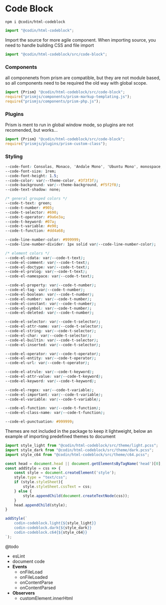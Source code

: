 # Code Block
```
npm i @codin/html-codeblock
```

```javascript
import "@codin/html-codeblock";
```

Import the source for more agile component.
When importing source, you need to handle building CSS and file import

```javascript
import "@codin/html-codeblock/src/code-block";
```

### Components

all componenets from prism are compatible, but they are not module based, so all components need to be required the old way with global scope.

```javascript
import {Prism} "@codin/html-codeblock/src/code-block";
require("prismjs/components/prism-markup-templating.js");
require("prismjs/components/prism-php.js");
```

### Plugins
Prism is ment to run in global window mode, so plugins are not recomended, but works...
```javascript
import {Prism} "@codin/html-codeblock/src/code-block";
require("prismjs/plugins/prism-custom-class");
```

### Styling

```css
--code-font: Consolas, Monaco, 'Andale Mono', 'Ubuntu Mono', monospace;
--code-font-size: 1rem;
--code-font-height: 1.5;
--code-color: var(--theme-color, #3f3f3f);
--code-background: var(--theme-background, #f5f2f0);
--code-text-shadow: none;

/* general grouped colors */
--code-t-text: green;
--code-t-number: #905;
--code-t-selector: #690;
--code-t-operator: #9a6e3a;
--code-t-keyword: #07a;
--code-t-variable: #e90;
--code-t-function: #dd4a68;

--code-line-number-color: #999999;
--code-line-number-divider: 1px solid var(--code-line-number-color);

/* element colors */
--code-el-cdata: var(--code-t-text);
--code-el-comment: var(--code-t-text);
--code-el-doctype: var(--code-t-text);
--code-el-prolog: var(--code-t-text);
--code-el-namespace: var(--code-t-text);

--code-el-property: var(--code-t-number);
--code-el-tag: var(--code-t-number);
--code-el-boolean: var(--code-t-number);
--code-el-number: var(--code-t-number);
--code-el-constant: var(--code-t-number);
--code-el-symbol: var(--code-t-number);
--code-el-deleted: var(--code-t-number);

--code-el-selector: var(--code-t-selector);
--code-el-attr-name: var(--code-t-selector);
--code-el-string: var(--code-t-selector);
--code-el-char: var(--code-t-selector);
--code-el-builtin: var(--code-t-selector);
--code-el-inserted: var(--code-t-selector);

--code-el-operator: var(--code-t-operator);
--code-el-entity: var(--code-t-operator);
--code-el-url: var(--code-t-operator);

--code-el-atrule: var(--code-t-keyword);
--code-el-attr-value: var(--code-t-keyword);
--code-el-keyword: var(--code-t-keyword);

--code-el-regex: var(--code-t-variable);
--code-el-important: var(--code-t-variable);
--code-el-variable: var(--code-t-variable);

--code-el-function: var(--code-t-function);
--code-el-class-name: var(--code-t-function);

--code-el-punctuation: #999999;
```

Themes are not included in the package to keep it lightweight, below an example of importing predefined themes to document
```javascript
import style_light from "@codin/html-codeblock/src/theme/light.pcss";
import style_dark from "@codin/html-codeblock/src/theme/dark.pcss";
import style_c64 from "@codin/html-codeblock/src/theme/c64.pcss";

const head = document.head || document.getElementsByTagName('head')[0];
const addStyle = css => {
    const style = document.createElement('style');
    style.type = "text/css";
    if (style.styleSheet){
        style.styleSheet.cssText = css;
    } else {
        style.appendChild(document.createTextNode(css));
    }
    head.appendChild(style);
}

addStyle(`
    codin-codeblock.light{${style_light}}
    codin-codeblock.dark{${style_dark}}
    codin-codeblock.c64{${style_c64}}
`);
```

@todo
-  esLint
-  document code
- **Events**
    - onFileLoad
    - onFileLoaded
    - onContentParse
    - onContentParsed
- **Observers**
    - customElement.innerHtml
